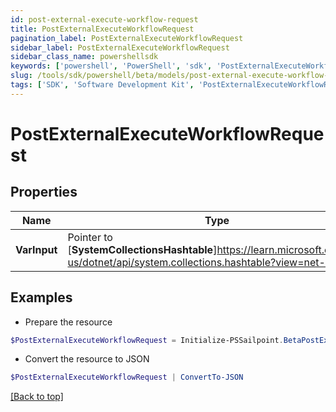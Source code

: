```yaml
---
id: post-external-execute-workflow-request
title: PostExternalExecuteWorkflowRequest
pagination_label: PostExternalExecuteWorkflowRequest
sidebar_label: PostExternalExecuteWorkflowRequest
sidebar_class_name: powershellsdk
keywords: ['powershell', 'PowerShell', 'sdk', 'PostExternalExecuteWorkflowRequest'] 
slug: /tools/sdk/powershell/beta/models/post-external-execute-workflow-request
tags: ['SDK', 'Software Development Kit', 'PostExternalExecuteWorkflowRequest']
---
```



# PostExternalExecuteWorkflowRequest

## Properties

Name | Type | Description | Notes
------------ | ------------- | ------------- | -------------
**VarInput** |  Pointer to [**SystemCollectionsHashtable**]https://learn.microsoft.com/en-us/dotnet/api/system.collections.hashtable?view=net-9.0 | The input for the workflow | [optional] 

## Examples

- Prepare the resource
```powershell
$PostExternalExecuteWorkflowRequest = Initialize-PSSailpoint.BetaPostExternalExecuteWorkflowRequest  -VarInput {customAttribute1&#x3D;value1, customAttribute2&#x3D;value2}
```

- Convert the resource to JSON
```powershell
$PostExternalExecuteWorkflowRequest | ConvertTo-JSON
```


[[Back to top]](#) 

